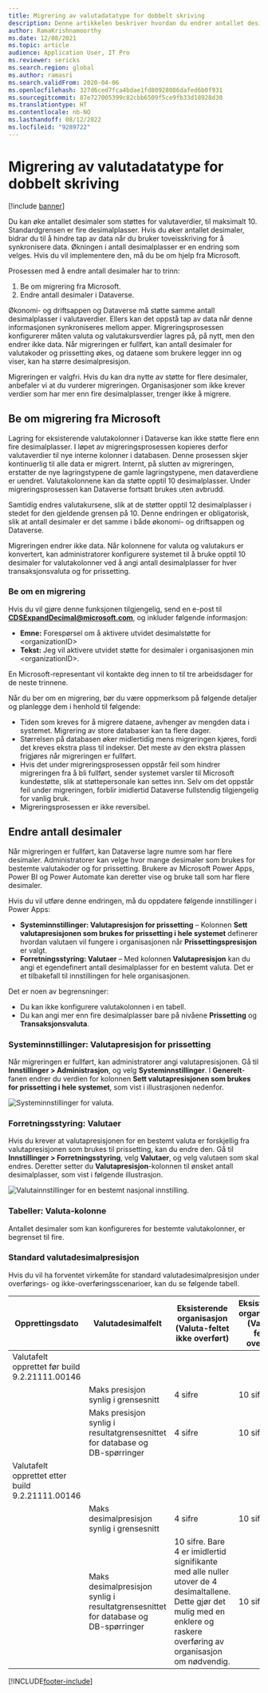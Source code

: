 ```yaml
---
title: Migrering av valutadatatype for dobbelt skriving
description: Denne artikkelen beskriver hvordan du endrer antallet desimaler som dobbelt skriving støtter for valuta.
author: RamaKrishnamoorthy
ms.date: 12/08/2021
ms.topic: article
audience: Application User, IT Pro
ms.reviewer: sericks
ms.search.region: global
ms.author: ramasri
ms.search.validFrom: 2020-04-06
ms.openlocfilehash: 327d6ced7fca4bdae1fd80928086dafed6b0f931
ms.sourcegitcommit: 87e727005399c82cbb6509f5ce9fb33d18928d30
ms.translationtype: HT
ms.contentlocale: nb-NO
ms.lasthandoff: 08/12/2022
ms.locfileid: "9289722"
---
```

# <a name="currency-data-type-migration-for-dual-write"></a>Migrering av valutadatatype for dobbelt skriving

[!include [banner](../../includes/banner.md)]



Du kan øke antallet desimaler som støttes for valutaverdier, til maksimalt 10. Standardgrensen er fire desimalplasser. Hvis du øker antallet desimaler, bidrar du til å hindre tap av data når du bruker toveisskriving for å synkronisere data. Økningen i antall desimalplasser er en endring som velges. Hvis du vil implementere den, må du be om hjelp fra Microsoft.

Prosessen med å endre antall desimaler har to trinn:

1. Be om migrering fra Microsoft.
2. Endre antall desimaler i Dataverse.

Økonomi- og driftsappen og Dataverse må støtte samme antall desimalplasser i valutaverdier. Ellers kan det oppstå tap av data når denne informasjonen synkroniseres mellom apper. Migreringsprosessen konfigurerer måten valuta og valutakursverdier lagres på, på nytt, men den endrer ikke data. Når migreringen er fullført, kan antall desimaler for valutakoder og prissetting økes, og dataene som brukere legger inn og viser, kan ha større desimalpresisjon.

Migreringen er valgfri. Hvis du kan dra nytte av støtte for flere desimaler, anbefaler vi at du vurderer migreringen. Organisasjoner som ikke krever verdier som har mer enn fire desimalplasser, trenger ikke å migrere.

## <a name="requesting-migration-from-microsoft"></a>Be om migrering fra Microsoft

Lagring for eksisterende valutakolonner i Dataverse kan ikke støtte flere enn fire desimalplasser. I løpet av migreringsprosessen kopieres derfor valutaverdier til nye interne kolonner i databasen. Denne prosessen skjer kontinuerlig til alle data er migrert. Internt, på slutten av migreringen, erstatter de nye lagringstypene de gamle lagringstypene, men dataverdiene er uendret. Valutakolonnene kan da støtte opptil 10 desimalplasser. Under migreringsprosessen kan Dataverse fortsatt brukes uten avbrudd.

Samtidig endres valutakursene, slik at de støtter opptil 12 desimalplasser i stedet for den gjeldende grensen på 10. Denne endringen er obligatorisk, slik at antall desimaler er det samme i både økonomi- og driftsappen og Dataverse.

Migreringen endrer ikke data. Når kolonnene for valuta og valutakurs er konvertert, kan administratorer konfigurere systemet til å bruke opptil 10 desimaler for valutakolonner ved å angi antall desimalplasser for hver transaksjonsvaluta og for prissetting.

### <a name="request-a-migration"></a>Be om en migrering

Hvis du vil gjøre denne funksjonen tilgjengelig, send en e-post til **CDSExpandDecimal@microsoft.com**, og inkluder følgende informasjon:

+ **Emne:** Forespørsel om å aktivere utvidet desimalstøtte for \<organizationID\>
+ **Tekst:** Jeg vil aktivere utvidet støtte for desimaler i organisasjonen min \<organizationID\>.

En Microsoft-representant vil kontakte deg innen to til tre arbeidsdager for de neste trinnene.

Når du ber om en migrering, bør du være oppmerksom på følgende detaljer og planlegge dem i henhold til følgende:

+ Tiden som kreves for å migrere dataene, avhenger av mengden data i systemet. Migrering av store databaser kan ta flere dager.
+ Størrelsen på databasen øker midlertidig mens migreringen kjøres, fordi det kreves ekstra plass til indekser. Det meste av den ekstra plassen frigjøres når migreringen er fullført.
+ Hvis det under migreringsprosessen oppstår feil som hindrer migreringen fra å bli fullført, sender systemet varsler til Microsoft kundestøtte, slik at støttepersonale kan settes inn. Selv om det oppstår feil under migreringen, forblir imidlertid Dataverse fullstendig tilgjengelig for vanlig bruk.
+ Migreringsprosessen er ikke reversibel.

## <a name="changing-the-number-of-decimal-places"></a>Endre antall desimaler

Når migreringen er fullført, kan Dataverse lagre numre som har flere desimaler. Administratorer kan velge hvor mange desimaler som brukes for bestemte valutakoder og for prissetting. Brukere av Microsoft Power Apps, Power BI og Power Automate kan deretter vise og bruke tall som har flere desimaler.

Hvis du vil utføre denne endringen, må du oppdatere følgende innstillinger i Power Apps:

+ **Systeminnstillinger: Valutapresisjon for prissetting** – Kolonnen **Sett valutapresisjonen som brukes for prissetting i hele systemet** definerer hvordan valutaen vil fungere i organisasjonen når **Prissettingspresisjon** er valgt.
+ **Forretningsstyring: Valutaer** – Med kolonnen **Valutapresisjon** kan du angi et egendefinert antall desimalplasser for en bestemt valuta. Det er et tilbakefall til innstillingen for hele organisasjonen.

Det er noen av begrensninger:

+ Du kan ikke konfigurere valutakolonnen i en tabell.
+ Du kan angi mer enn fire desimalplasser bare på nivåene **Prissetting** og **Transaksjonsvaluta**.

### <a name="system-settings-currency-precision-for-pricing"></a>Systeminnstillinger: Valutapresisjon for prissetting

Når migreringen er fullført, kan administratorer angi valutapresisjonen. Gå til **Innstillinger \> Administrasjon**, og velg **Systeminnstillinger**. I **Generelt**-fanen endrer du verdien for kolonnen **Sett valutapresisjonen som brukes for prissetting i hele systemet**, som vist i illustrasjonen nedenfor.

![Systeminnstillinger for valuta.](media/currency-system-settings.png)

### <a name="business-management-currencies"></a>Forretningsstyring: Valutaer

Hvis du krever at valutapresisjonen for en bestemt valuta er forskjellig fra valutapresisjonen som brukes til prissetting, kan du endre den. Gå til **Innstillinger \> Forretningsstyring**, velg **Valutaer**, og velg valutaen som skal endres. Deretter setter du **Valutapresisjon**-kolonnen til ønsket antall desimalplasser, som vist i følgende illustrasjon.

![Valutainnstillinger for en bestemt nasjonal innstilling.](media/specific-currency.png)

### <a name="tables-currency-column"></a>Tabeller: Valuta-kolonne

Antallet desimaler som kan konfigureres for bestemte valutakolonner, er begrenset til fire.

### <a name="default-currency-decimal-precision"></a>Standard valutadesimalpresisjon
Hvis du vil ha forventet virkemåte for standard valutadesimalpresisjon under overførings- og ikke-overføringsscenarioer, kan du se følgende tabell. 

| Opprettingsdato  | Valutadesimalfelt    | Eksisterende organisasjon (Valuta-feltet ikke overført) | Eksisterende organisasjon (Valuta-feltet overført) | Ny organisasjonsopprettede poster build 9.2.21062.00134 |
|---------------------------------------------------------|-------------------------------------------------------------------|-----------------------------------------------------------------------------------------------------------------------------------------------------------------------------|-------------------------------------------------|------------------------------------------------|
| Valutafelt opprettet før build 9.2.21111.00146  |     |  |       |
|    | Maks presisjon synlig i grensesnitt   | 4 sifre    | 10 sifre    | I/T    |
| | Maks presisjon synlig i resultatgrensesnittet for database og DB-spørringer         | 4 sifre   | 10 sifre   | I/T    |
| Valutafelt opprettet etter build 9.2.21111.00146 |    |  |     |   |
|   | Maks desimalpresisjon synlig i grensesnitt     | 4 sifre   | 10 sifre   | 10 sifre     |
|          | Maks desimalpresisjon synlig i resultatgrensesnittet for database og DB-spørringer | 10 sifre. Bare 4 er imidlertid signifikante med alle nuller utover de 4 desimaltallene. Dette gjør det mulig med en enklere og raskere overføring av organisasjon om nødvendig. | 10 sifre      | 10 sifre     |

[!INCLUDE[footer-include](../../../../includes/footer-banner.md)]

